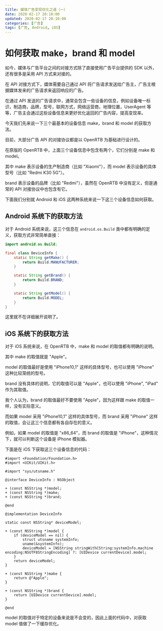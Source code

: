 ```yaml
---
title: 媒体广告变现优化之道（一）
date: 2020-02-17 20:10:00
updated: 2020-02-17 20:10:00
categories: [广告]
tags: [广告, Android, iOS]
---
```


# 如何获取 make，brand 和 model

如今，媒体与广告平台之间的对接方式除了直接使用广告平台提供的 SDK 以外，还有很多是采用 API 方式来对接的。

在 API 对接方式下，媒体需要自己通过 API 将广告请求发送给广告主，广告主根据媒体发来的广告请求来返回响应的广告。

在通过 API 发送的广告请求中，通常会包含一些设备的信息，例如设备唯一标识，制造商，品牌，型号，联网方式，网络运营商，地理位置，UserAgent 等等，广告主会通过这些设备信息来更好优化返回的广告内容，提高变现率。

今天我们先来说一下三个最基本的设备信息 make，brand 和 model 的获取方法。

<!--more-->

目前，大部分广告 API 的对接协议都是以 OpenRTB 为基础进行设计的。

在原版的 OpenRTB 中，上面三个设备信息中包含有两个，它们分别是 make 和 model。

其中 make 表示设备的生产制造商（比如 "Xiaomi"），而 model 表示设备的具体型号（比如 "Redmi K30 5G"）。

brand 表示设备的品牌（比如 "Redmi"），虽然在 OpenRTB 中没有定义，但是通常的 API 对接协议中也包含有它。

下面我们分别就 Android 和 iOS 这两种系统来说一下这三个设备信息如何获取。

## Android 系统下的获取方法

对于 Android 系统来说，这三个信息在 `android.os.Build` 类中都有明确的定义，获取方式非常简单直接：

```java
import android.os.Build;

final class DeviceInfo {
    static String getMake() {
        return Build.MANUFACTURER;
    }

    static String getBrand() {
        return Build.BRAND;
    }

    static String getModel() {
        return Build.MODEL;
    }
}
```

这里就不在详细展开说明了。

## iOS 系统下的获取方法

对于 iOS 系统来说，在 OpenRTB 中，make 和 model 的取值都有明确的说明。

其中 make 的取值就是 "Apple"。

model 的取值最好是使用 "iPhone10,1" 这样的具体型号，也可以使用 "iPhone" 这种比较笼统的型号。

brand 没有具体的说明，它的取值可以是 "Apple"，也可以使用 "iPhone", "iPad" 作为其取值。

我个人认为，brand 的取值最好不要使用 "Apple"，因为这样跟 make 的取值一样，没有实际意义。

而如果 model 采用 "iPhone10,1" 这样的具体型号，而 brand 采用 "iPhone" 这样的取值，会让这三个信息都有各自存在的意义。

例如，如果 model 的取值是 "x86_64"，而 brand 的取值是 "iPhone"，这种情况下，就可以判断这个设备是 iPhone 模拟器。

下面是在 iOS 下获取这三个设备信息的代码：

```objc
#import <Foundation/Foundation.h>
#import <UIKit/UIKit.h>

#import "sys/utsname.h"

@interface DeviceInfo : NSObject

+ (const NSString *)model;
+ (const NSString *)make;
+ (const NSString *)brand;

@end

@implementation DeviceInfo

static const NSString* deviceModel;

+ (const NSString *)model {
    if (deviceModel == nil) {
        struct utsname systemInfo;
        uname(&systemInfo);
        deviceModel = [NSString stringWithCString:systemInfo.machine encoding:NSUTF8StringEncoding] ?: [UIDevice currentDevice].model;
    }
    return deviceModel;
}

+ (const NSString *)make {
    return @"Apple";
}

+ (const NSString *)brand {
    return [UIDevice currentDevice].model;
}

@end
```

model 的取值对于特定的设备来说是不会变的，因此上面的代码中，对获取 model 值做了一下缓存优化。
